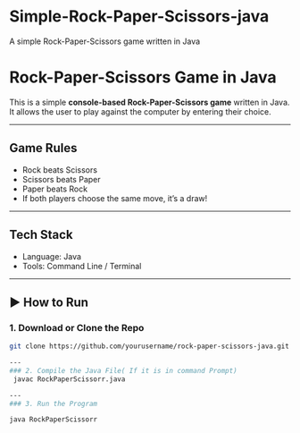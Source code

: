 # Simple-Rock-Paper-Scissors-java
A simple Rock-Paper-Scissors game written in Java
# Rock-Paper-Scissors Game in Java

This is a simple **console-based Rock-Paper-Scissors game** written in Java.  
It allows the user to play against the computer by entering their choice.

---

##  Game Rules
- Rock beats Scissors
- Scissors beats Paper
- Paper beats Rock
- If both players choose the same move, it’s a draw!

---

##  Tech Stack
- Language: Java
- Tools: Command Line / Terminal

---

## ▶ How to Run

###  1. Download or Clone the Repo
```bash
git clone https://github.com/yourusername/rock-paper-scissors-java.git

---
### 2. Compile the Java File( If it is in command Prompt)
 javac RockPaperScissorr.java

---
### 3. Run the Program

java RockPaperScissorr




